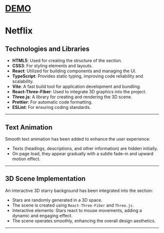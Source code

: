 # [DEMO](https://tetianaveremchuk.github.io/Coderiver/)

# Netflix

## Technologies and Libraries
- **HTML5**: Used for creating the structure of the section.
- **CSS3**: For styling elements and layouts.
- **React**: Utilized for building components and managing the UI.
- **TypeScript**: Provides static typing, improving code reliability and scalability.
- **Vite**: A fast build tool for application development and bundling.
- **React-Three-Fiber**: Used to integrate 3D graphics into the project.
- **Three.js**: A library for creating and rendering the 3D scene.
- **Prettier**: For automatic code formatting.
- **ESLint**: For ensuring coding standards.

---

## Text Animation
Smooth text animation has been added to enhance the user experience:
- Texts (headings, descriptions, and other information) are hidden initially.
- On page load, they appear gradually with a subtle fade-in and upward motion effect.

---

## 3D Scene Implementation
An interactive 3D starry background has been integrated into the section:
- Stars are randomly generated in a 3D space.
- The scene is created using `React-Three-Fiber` and `Three.js`.
- Interactive elements: Stars react to mouse movements, adding a dynamic and engaging effect.
- The scene operates smoothly, enhancing the overall design aesthetics.

---
